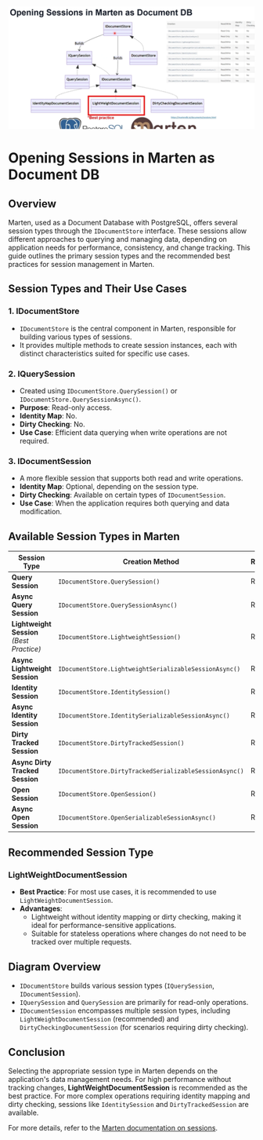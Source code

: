 ![alt text](image-2.png)
# Opening Sessions in Marten as Document DB
## Overview
Marten, used as a Document Database with PostgreSQL, offers several session types through the `IDocumentStore` interface. These sessions allow different approaches to querying and managing data, depending on application needs for performance, consistency, and change tracking. This guide outlines the primary session types and the recommended best practices for session management in Marten.

## Session Types and Their Use Cases

### 1. **IDocumentStore**
   - `IDocumentStore` is the central component in Marten, responsible for building various types of sessions.
   - It provides multiple methods to create session instances, each with distinct characteristics suited for specific use cases.

### 2. **IQuerySession**
   - Created using `IDocumentStore.QuerySession()` or `IDocumentStore.QuerySessionAsync()`.
   - **Purpose**: Read-only access.
   - **Identity Map**: No.
   - **Dirty Checking**: No.
   - **Use Case**: Efficient data querying when write operations are not required.

### 3. **IDocumentSession**
   - A more flexible session that supports both read and write operations.
   - **Identity Map**: Optional, depending on the session type.
   - **Dirty Checking**: Available on certain types of `IDocumentSession`.
   - **Use Case**: When the application requires both querying and data modification.

## Available Session Types in Marten

| Session Type                              | Creation Method                                       | Read/Write | Identity Map | Dirty Checking |
|-------------------------------------------|-------------------------------------------------------|------------|--------------|----------------|
| **Query Session**                         | `IDocumentStore.QuerySession()`                       | Read Only  | No           | No             |
| **Async Query Session**                   | `IDocumentStore.QuerySessionAsync()`                  | Read Only  | No           | No             |
| **Lightweight Session** *(Best Practice)* | `IDocumentStore.LightweightSession()`                 | Read/Write | No           | No             |
| **Async Lightweight Session**             | `IDocumentStore.LightweightSerializableSessionAsync()`| Read/Write | No           | No             |
| **Identity Session**                      | `IDocumentStore.IdentitySession()`                    | Read/Write | Yes          | Yes            |
| **Async Identity Session**                | `IDocumentStore.IdentitySerializableSessionAsync()`   | Read/Write | Yes          | Yes            |
| **Dirty Tracked Session**                 | `IDocumentStore.DirtyTrackedSession()`                | Read/Write | Yes          | Yes            |
| **Async Dirty Tracked Session**           | `IDocumentStore.DirtyTrackedSerializableSessionAsync()`| Read/Write| Yes          | Yes            |
| **Open Session**                          | `IDocumentStore.OpenSession()`                        | Read/Write | Yes          | No             |
| **Async Open Session**                    | `IDocumentStore.OpenSerializableSessionAsync()`       | Read/Write | Yes          | No             |

## Recommended Session Type

### **LightWeightDocumentSession**
   - **Best Practice**: For most use cases, it is recommended to use `LightWeightDocumentSession`.
   - **Advantages**:
      - Lightweight without identity mapping or dirty checking, making it ideal for performance-sensitive applications.
      - Suitable for stateless operations where changes do not need to be tracked over multiple requests.

## Diagram Overview

- `IDocumentStore` builds various session types (`IQuerySession`, `IDocumentSession`).
- `IQuerySession` and `QuerySession` are primarily for read-only operations.
- `IDocumentSession` encompasses multiple session types, including `LightWeightDocumentSession` (recommended) and `DirtyCheckingDocumentSession` (for scenarios requiring dirty checking).

## Conclusion

Selecting the appropriate session type in Marten depends on the application's data management needs. For high performance without tracking changes, **LightWeightDocumentSession** is recommended as the best practice. For more complex operations requiring identity mapping and dirty checking, sessions like `IdentitySession` and `DirtyTrackedSession` are available.

For more details, refer to the [Marten documentation on sessions](https://martendb.io/documents/sessions.html).
